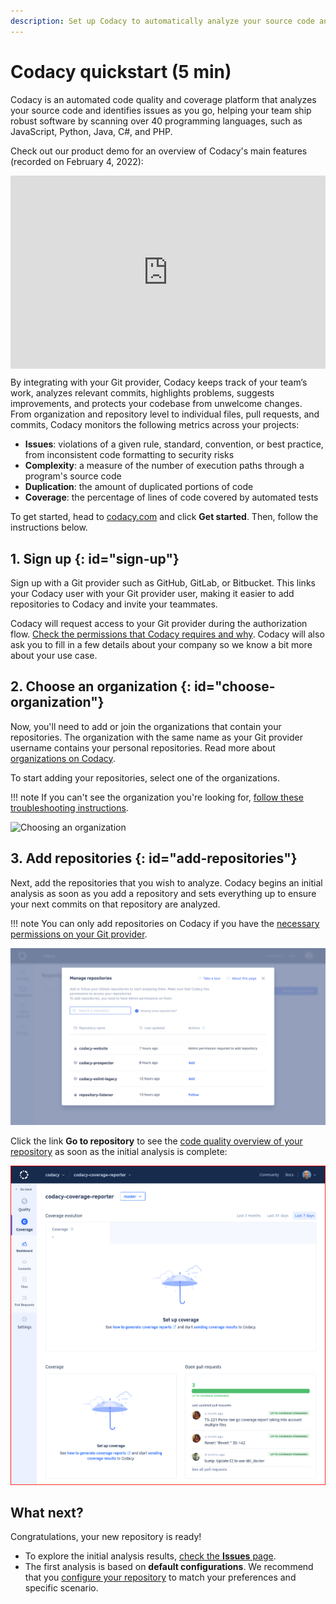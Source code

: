 ```yaml
---
description: Set up Codacy to automatically analyze your source code and identify issues as you go, helping you develop software more efficiently with fewer issues down the line. Codacy notifies you of security issues, code coverage, duplication, and complexity in every commit and pull request.
---
```


# Codacy quickstart (5 min)

Codacy is an automated code quality and coverage platform that analyzes your source code and identifies issues as you go, helping your team ship robust software by scanning over 40 programming languages, such as JavaScript, Python, Java, C#, and PHP.

Check out our product demo for an overview of Codacy's main features (recorded on February 4, 2022):

<div style="position: relative; padding-bottom: 61.224489795918366%; height: 0;"><iframe src="https://www.loom.com/embed/c1a408057e5c46eda4e3256eafae1f05" frameborder="0" webkitallowfullscreen mozallowfullscreen allowfullscreen style="position: absolute; top: 0; left: 0; width: 100%; height: 100%;"></iframe></div>

By integrating with your Git provider, Codacy keeps track of your team’s work, analyzes relevant commits, highlights problems, suggests improvements, and protects your codebase from unwelcome changes. From organization and repository level to individual files, pull requests, and commits, Codacy monitors the following metrics across your projects:

-   **Issues**: violations of a given rule, standard, convention, or best practice, from inconsistent code formatting to security risks
-   **Complexity**: a measure of the number of execution paths through a program's source code
-   **Duplication**: the amount of duplicated portions of code
-   **Coverage**: the percentage of lines of code covered by automated tests

To get started, head to [<span class="skip-vale">codacy.com</span>](https://www.codacy.com/) and click **Get started**. Then, follow the instructions below.

## 1. Sign up {: id="sign-up"}

Sign up with a Git provider such as GitHub, GitLab, or Bitbucket. This links your Codacy user with your Git provider user, making it easier to add repositories to Codacy and invite your teammates.

Codacy will request access to your Git provider during the authorization flow. [Check the permissions that Codacy requires and why](which-permissions-does-codacy-need-from-my-account.md). Codacy will also ask you to fill in a few details about your company so we know a bit more about your use case.

## 2. Choose an organization {: id="choose-organization"}

Now, you'll need to add or join the organizations that contain your repositories. The organization with the same name as your Git provider username contains your personal repositories. Read more about [organizations on Codacy](../organizations/what-are-organizations.md).

To start adding your repositories, select one of the organizations.

!!! note
    If you can't see the organization you're looking for, [follow these troubleshooting instructions](../faq/troubleshooting/why-cant-i-see-my-organization.md).

![Choosing an organization](../organizations/images/organization-add.png)  

## 3. Add repositories {: id="add-repositories"}

Next, add the repositories that you wish to analyze. Codacy begins an initial analysis as soon as you add a repository and sets everything up to ensure your next commits on that repository are analyzed.

!!! note
    You can only add repositories on Codacy if you have the [necessary permissions on your Git provider](../organizations/roles-and-permissions-for-organizations.md).

![Adding repositories](../organizations/images/repositories-add.png)

Click the link **Go to repository** to see the [code quality overview of your repository](../repositories/repository-dashboard.md) as soon as the initial analysis is complete:

![Repository dashboard](../repositories/images/repository-dashboard.png)

## What next?

Congratulations, your new repository is ready!

-   To explore the initial analysis results, [check the **Issues** page](../repositories/issues.md).
-   The first analysis is based on **default configurations**. We recommend that you [configure your repository](configuring-your-repository.md) to match your preferences and specific scenario.
